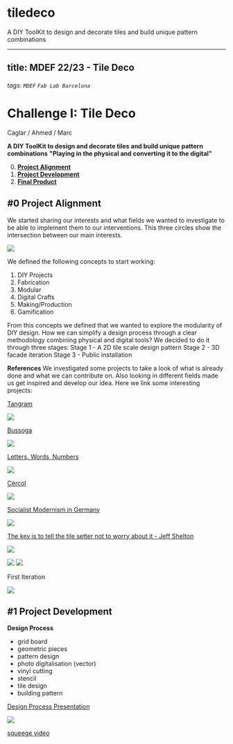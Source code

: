 # tiledeco
A DIY ToolKit to design and decorate tiles and build unique pattern combinations

---
title: MDEF 22/23 - Tile Deco
---

###### tags: `MDEF` `Fab Lab Barcelona`


Challenge I: Tile Deco
==========================================
Caglar / Ahmed / Marc

**A DIY ToolKit to design and decorate tiles and build unique pattern combinations**
**"Playing in the physical and converting it to the digital"**

0. [**Project Alignment**](#0-Project-alignment)
1. [**Project Development**](#1-Project-development)
2. [**Final Product**](#2-Rethink-and-reconnect)

## #0 Project Alignment

We started sharing our interests and what fields we wanted to investigate to be able to implement them to our interventions. This three circles show the intersection between our main interests.

![](images/interests.jpg)

We defined the following concepts to start working:
1. DIY Projects
2. Fabrication
3. Modular
4. Digital Crafts
5. Making/Production
6. Gamification

From this concepts we defined that we wanted to explore the modularity of DIY design. How we can simplify a design process through a clear methodology combining physical and digital tools? We decided to do it through three stages:
Stage 1 - A 2D tile scale design pattern
Stage 2 - 3D facade iteration
Stage 3 - Public installation


**References**
We investigated some projects to take a look of what is already done and what we can contribute on. Also looking in different fields made us get inspired and develop our idea. Here we link some interesting projects:

[Tangram](https://en.wikipedia.org/wiki/Tangram)

![](images/tangram.jpeg)

[Bussoga](https://www.bussoga.com/en/tiling/)

![](images/bussoga.jpeg)

[Letters, Words, Numbers](https://www.instagram.com/p/CnM4iamOt5A/)

![](images/facadetile.png)

[Cèrcol](https://www.instagram.com/p/CEww6dRKY10/)

![](images/gertile.png)

[Socialist Modernism in Germany](https://www.instagram.com/p/CgcPF26MuKQ/)

![](images/social.png)

[The key is to tell the tile setter not to worry about it - Jeff Shelton](https://www.instagram.com/p/CkeAuX7jl4E/)

![](images/setter.png)

![](Ltile.png)
![](tilestrans.png)

First Iteration

![](images/firstpattern.png)


## #1 Project Development

**Design Process**
- grid board
- geometric pieces
- pattern design
- photo digitalisation (vector)
- vinyl cutting
- stencil
- tile design
- building pattern


[Design Process Presentation](https://www.canva.com/design/DAFavYB6CeY/SDjOxHvMFFO4icoWGjks5A/view)

![](images/presentation.png)


[squeege video](https://drive.google.com/file/d/142wLPfG5fM5Mu-XErmbFKV-Zxnlya-bf/view)
